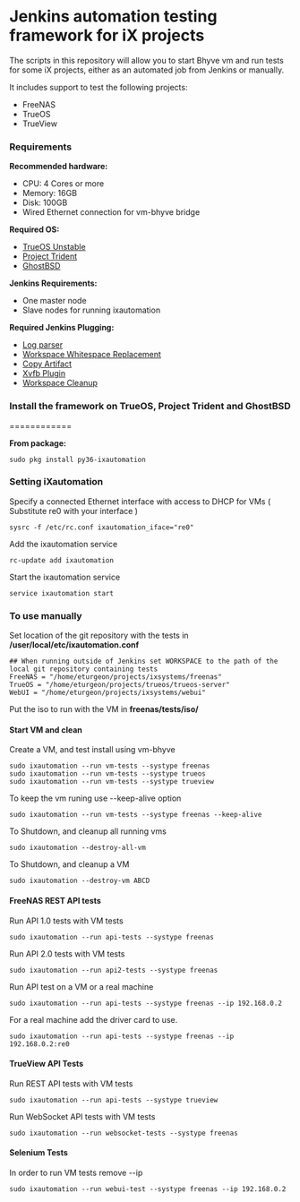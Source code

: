 Jenkins automation testing framework for iX projects
===========

The scripts in this repository will allow you to start Bhyve vm and run tests for some iX projects, either as an automated job from Jenkins or manually.

It includes support to test the following projects:

 * FreeNAS
 * TrueOS
 * TrueView

### Requirements

**Recommended hardware:**
* CPU: 4 Cores or more
* Memory: 16GB
* Disk: 100GB
* Wired Ethernet connection for vm-bhyve bridge

**Required OS:**

* [TrueOS Unstable](https://pkg.trueos.org/iso/unstable)
* [Project Trident](https://project-trident.org/download/)
* [GhostBSD](http://www.ghostbsd.org/download)

**Jenkins Requirements:**
* One master node
* Slave nodes for running ixautomation

**Required Jenkins Plugging:**

* [Log parser](https://wiki.jenkins.io/display/JENKINS/Log+Parser+Plugin)
* [Workspace Whitespace Replacement](https://wiki.jenkins.io/display/JENKINS/Workspace+Whitespace+Replacement+Plugin)
* [Copy Artifact](https://wiki.jenkins.io/display/JENKINS/Copy+Artifact+Plugin)
* [Xvfb Plugin](https://wiki.jenkins.io/display/JENKINS/Xvfb+Plugin)
* [Workspace Cleanup](https://wiki.jenkins.io/display/JENKINS/Workspace+Cleanup+Plugin)


### Install the framework on TrueOS, Project Trident and GhostBSD
============

**From package:**

```
sudo pkg install py36-ixautomation
```


### Setting iXautomation

Specify a connected Ethernet interface with access to DHCP for VMs ( Substitute re0 with your interface )

```
sysrc -f /etc/rc.conf ixautomation_iface="re0"
```

Add the ixautomation service

```
rc-update add ixautomation
```

Start the ixautomation service

```
service ixautomation start
```

### To use manually

Set location of the git repository with the tests in **/user/local/etc/ixautomation.conf**

```
## When running outside of Jenkins set WORKSPACE to the path of the local git repository containing tests
FreeNAS = "/home/eturgeon/projects/ixsystems/freenas"
TrueOS = "/home/eturgeon/projects/trueos/trueos-server"
WebUI = "/home/eturgeon/projects/ixsystems/webui"
```
Put the iso to run with the VM in **freenas/tests/iso/**

#### Start VM and clean
Create a VM, and test install using vm-bhyve

```
sudo ixautomation --run vm-tests --systype freenas
sudo ixautomation --run vm-tests --systype trueos
sudo ixautomation --run vm-tests --systype trueview
```

To keep the vm runing use --keep-alive option
```
sudo ixautomation --run vm-tests --systype freenas --keep-alive
```

To Shutdown, and cleanup all running vms
```
sudo ixautomation --destroy-all-vm
```

To Shutdown, and cleanup a VM
```
sudo ixautomation --destroy-vm ABCD
```

#### FreeNAS REST API tests

Run API 1.0 tests with VM tests

```
sudo ixautomation --run api-tests --systype freenas
```

Run API 2.0 tests with VM tests

```
sudo ixautomation --run api2-tests --systype freenas
```

Run API test on a VM or a real machine

```
sudo ixautomation --run api-tests --systype freenas --ip 192.168.0.2
```
For a real machine add the driver card to use.

```
sudo ixautomation --run api-tests --systype freenas --ip 192.168.0.2:re0
```

#### TrueView API Tests

Run REST API tests with VM tests

```
sudo ixautomation --run api-tests --systype trueview
```

Run WebSocket API tests with VM tests

```
sudo ixautomation --run websocket-tests --systype freenas
```


#### Selenium Tests

In order to run VM tests remove --ip
```
sudo ixautomation --run webui-test --systype freenas --ip 192.168.0.2
```
